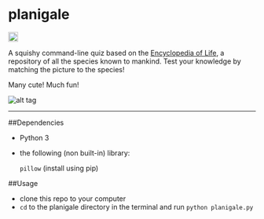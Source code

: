 # planigale

<a href='http://www.recurse.com' title='Made with love at the Recurse Center'><img src='https://cloud.githubusercontent.com/assets/2883345/11325206/336ea5f4-9150-11e5-9e90-d86ad31993d8.png' height='20px'/></a>

A squishy command-line quiz based on the [Encyclopedia of Life](http://eol.org/), a repository of all the species known to mankind. 
Test your knowledge by matching the picture to the species!

Many cute! Much fun!

![alt tag](http://i.dailymail.co.uk/i/pix/2012/07/19/article-0-141F606E000005DC-916_634x744.jpg)

------------------------------------------------

##Dependencies

- Python 3
- the following (non built-in) library:

  `pillow` (install using pip)

##Usage

- clone this repo to your computer
- `cd` to the planigale directory in the terminal and run `python planigale.py`
